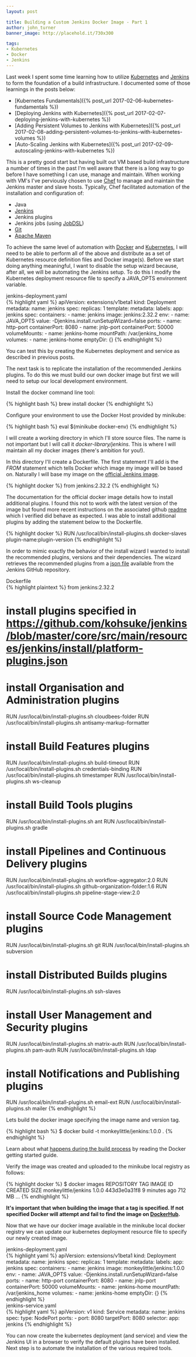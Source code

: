 ```yaml
---
layout: post

title: Building a Custom Jenkins Docker Image - Part 1
author: john_turner
banner_image: http://placehold.it/730x300

tags:
- Kubernetes
- Docker
- Jenkins
---
```


Last week I spent some time learning how to utilize [Kubernetes](https://kubernetes.io/) and [Jenkins](https://jenkins.io/) to form the foundation of a build infrastructure.  I documented some of those learnings in the posts below:

- [Kubernetes Fundamentals]({% post_url 2017-02-06-kubernetes-fundamentals %})
- [Deploying Jenkins with Kubernetes]({% post_url 2017-02-07-deploying-jenkins-with-kubernetes %})
- [Adding Persistent Volumes to Jenkins with Kubernetes]({% post_url 2017-02-08-adding-persistent-volumes-to-jenkins-with-kubernetes-volumes %})
- [Auto-Scaling Jenkins with Kubernetes]({% post_url 2017-02-09-autoscaling-jenkins-with-kubernetes %})

This is a pretty good start but having built out VM based build infrastructure a number of times in the past I'm well aware that there is a long way to go before I have something I can use, manage and maintain.  When working with VM's I've perviously chosen to use [Chef](https://www.chef.io) to manage and maintain the Jenkins master and slave hosts.  Typically, Chef facilitated automation of the installation and configuration of:

- Java
- [Jenkins](https://jenkins.io/)
- Jenkins plugins
- Jenkins jobs (using [JobDSL](https://wiki.jenkins-ci.org/display/JENKINS/Job+DSL+Plugin))
- [Git](https://git-scm.com/)
- [Apache Maven](https://maven.apache.org/)

To achieve the same level of automation with [Docker](https://www.docker.com/) and [Kubernetes](https://kubernetes.io/), I will need to be able to perform all of the above and distribute as a set of Kubernetes resource definition files and Docker image(s).  Before we start doing anything meaningful, I want to disable the setup wizard because, after all, we will be automating the Jenkins setup.  To do this I modify the Kubernetes deployment resource file to specify a JAVA_OPTS environment variable.

<!-- more -->

<div class="card mb-3">
  <div class="card-header">
    jenkins-deployment.yaml
  </div>
  <div class="card-block">
{% highlight yaml %}
apiVersion: extensions/v1beta1
kind: Deployment
metadata:
  name: jenkins
spec:
  replicas: 1
  template:
    metadata:
      labels:
        app: jenkins
    spec:
      containers:
        - name: jenkins
          image: jenkins:2.32.2
          env:
            - name: JAVA_OPTS
              value: -Djenkins.install.runSetupWizard=false
          ports:
            - name: http-port
              containerPort: 8080
            - name: jnlp-port
              containerPort: 50000
          volumeMounts:
            - name: jenkins-home
              mountPath: /var/jenkins_home
      volumes:
        - name: jenkins-home
          emptyDir: {}
{% endhighlight %}
  </div>
</div>

You can test this by creating the Kubernetes deployment and service as described in previous posts.

The next task is to replicate the installation of the recommended Jenkins plugins.  To do this we must build our own docker image but first we will need to setup our local development environment.

Install the docker command line tool:

{% highlight bash %}
brew install docker
{% endhighlight %}

Configure your environment to use the Docker Host provided by minikube:

{% highlight bash %}
eval $(minikube docker-env)
{% endhighlight %}

I will create a working directory in which I'll store source files.  The name is not important but I will call it *docker-library/jenkins*.  This is where I will maintain all my docker images (there's ambition for you!).

In this directory I'll create a Dockerfile.  The first statement I'll add is the *FROM* statement which tells Docker which image my image will be based on.  Naturally I will base my image on the [official Jenkins image](https://hub.docker.com/_/jenkins/).

{% highlight docker %}
from jenkins:2.32.2
{% endhighlight %}

The documentation for the official docker image details how to install additional plugins.  I found this not to work with the latest version of the image but found more recent instructions on the associated github [readme](https://github.com/jenkinsci/docker) which I verified did behave as expected.  I was able to install additional plugins by adding the statement below to the Dockerfile.

{% highlight docker %}
RUN /usr/local/bin/install-plugins.sh docker-slaves plugin-name:plugin-version
{% endhighlight %}

In order to mimic exactly the behavior of the install wizard I wanted to install the recommended plugins, versions and their dependencies.  The wizard retrieves the recommended plugins from a [json file](https://github.com/kohsuke/jenkins/blob/master/core/src/main/resources/jenkins/install/platform-plugins.json) available from the Jenkins GitHub repository.

<div class="card mb-3">
  <div class="card-header">
    Dockerfile
  </div>
  <div class="card-block">
{% highlight plaintext %}
from jenkins:2.32.2

# install plugins specified in https://github.com/kohsuke/jenkins/blob/master/core/src/main/resources/jenkins/install/platform-plugins.json

# install Organisation and Administration plugins
RUN /usr/local/bin/install-plugins.sh cloudbees-folder
RUN /usr/local/bin/install-plugins.sh antisamy-markup-formatter

# install Build Features plugins
RUN /usr/local/bin/install-plugins.sh build-timeout
RUN /usr/local/bin/install-plugins.sh credentials-binding
RUN /usr/local/bin/install-plugins.sh timestamper
RUN /usr/local/bin/install-plugins.sh ws-cleanup

# install Build Tools plugins
RUN /usr/local/bin/install-plugins.sh ant
RUN /usr/local/bin/install-plugins.sh gradle

# install Pipelines and Continuous Delivery plugins
RUN /usr/local/bin/install-plugins.sh workflow-aggregator:2.0
RUN /usr/local/bin/install-plugins.sh github-organization-folder:1.6
RUN /usr/local/bin/install-plugins.sh pipeline-stage-view:2.0

# install Source Code Management plugins
RUN /usr/local/bin/install-plugins.sh git
RUN /usr/local/bin/install-plugins.sh subversion

# install Distributed Builds plugins
RUN /usr/local/bin/install-plugins.sh ssh-slaves

# install User Management and Security plugins
RUN /usr/local/bin/install-plugins.sh matrix-auth
RUN /usr/local/bin/install-plugins.sh pam-auth
RUN /usr/local/bin/install-plugins.sh ldap

# install Notifications and Publishing plugins
RUN /usr/local/bin/install-plugins.sh email-ext
RUN /usr/local/bin/install-plugins.sh mailer
{% endhighlight %}
</div>
</div>

Lets build the docker image specifying the image name and version tag.

{% highlight bash %}
$ docker build -t monkeylittle/jenkins:1.0.0 .
{% endhighlight %}

Learn about what [happens during the build process](https://docs.docker.com/engine/getstarted/step_four/#/step-3-learn-about-the-build-process) by reading the Docker getting started guide.

Verify the image was created and uploaded to the minikube local registry as follows:

{% highlight docker %}
$ docker images
REPOSITORY                                            TAG                 IMAGE ID            CREATED             SIZE
monkeylittle/jenkins                                  1.0.0               443d3e0a31f8        9 minutes ago       712 MB
...
{% endhighlight %}

<strong>It's important that when building the image that a tag is specified.  If not specified Docker will attempt and fail to find the image on [DockerHub](https://hub.docker.com).</strong>

Now that we have our docker image available in the minikube local docker registry we can update our kubernetes deployment resource file to specify our newly created image.

<div class="card mb-3">
  <div class="card-header">
    jenkins-deployment.yaml
  </div>
  <div class="card-block">
{% highlight yaml %}
apiVersion: extensions/v1beta1
kind: Deployment
metadata:
  name: jenkins
spec:
  replicas: 1
  template:
    metadata:
      labels:
        app: jenkins
    spec:
      containers:
        - name: jenkins
          image: monkeylittle/jenkins:1.0.0
          env:
            - name: JAVA_OPTS
              value: -Djenkins.install.runSetupWizard=false
          ports:
            - name: http-port
              containerPort: 8080
            - name: jnlp-port
              containerPort: 50000
          volumeMounts:
            - name: jenkins-home
              mountPath: /var/jenkins_home
      volumes:
        - name: jenkins-home
          emptyDir: {}
{% endhighlight %}
  </div>
</div>

<div class="card mb-3">
  <div class="card-header">
    jenkins-service.yaml
  </div>
  <div class="card-block">
{% highlight yaml %}
apiVersion: v1
kind: Service
metadata:
  name: jenkins
spec:
  type: NodePort
  ports:
    - port: 8080
      targetPort: 8080
  selector:
    app: jenkins
{% endhighlight %}
  </div>
</div>

You can now create the kubernetes deployment (and service) and view the Jenkins UI in a browser to verify the default plugins have been installed.  Next step is to automate the installation of the various required tools.
